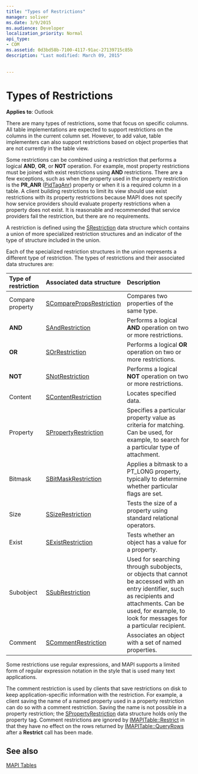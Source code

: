 ```yaml
---
title: "Types of Restrictions"
manager: soliver
ms.date: 3/9/2015
ms.audience: Developer
localization_priority: Normal
api_type:
- COM
ms.assetid: 0d3bd58b-7100-4117-91ac-27139715c85b
description: "Last modified: March 09, 2015"
 
 
---
```


# Types of Restrictions

  
  
**Applies to**: Outlook 
  
There are many types of restrictions, some that focus on specific columns. All table implementations are expected to support restrictions on the columns in the current column set. However, to add value, table implementers can also support restrictions based on object properties that are not currently in the table view.
  
Some restrictions can be combined using a restriction that performs a logical **AND**, **OR**, or **NOT** operation. For example, most property restrictions must be joined with exist restrictions using **AND** restrictions. There are a few exceptions, such as when the property used in the property restriction is the **PR_ANR** ([PidTagAnr](pidtaganr-canonical-property.md)) property or when it is a required column in a table. A client building restrictions to limit its view should use exist restrictions with its property restrictions because MAPI does not specify how service providers should evaluate property restrictions when a property does not exist. It is reasonable and recommended that service providers fail the restriction, but there are no requirements. 
  
A restriction is defined using the [SRestriction](srestriction.md) data structure which contains a union of more specialized restriction structures and an indicator of the type of structure included in the union. 
  
Each of the specialized restriction structures in the union represents a different type of restriction. The types of restrictions and their associated data structures are:
  
|**Type of restriction**|**Associated data structure**|**Description**|
|:-----|:-----|:-----|
|Compare property  <br/> |[SComparePropsRestriction](scomparepropsrestriction.md) <br/> |Compares two properties of the same type.  <br/> |
|**AND** <br/> |[SAndRestriction](sandrestriction.md) <br/> |Performs a logical **AND** operation on two or more restrictions.  <br/> |
|**OR** <br/> |[SOrRestriction](sorrestriction.md) <br/> |Performs a logical **OR** operation on two or more restrictions.  <br/> |
|**NOT** <br/> |[SNotRestriction](snotrestriction.md) <br/> |Performs a logical **NOT** operation on two or more restrictions.  <br/> |
|Content  <br/> |[SContentRestriction](scontentrestriction.md) <br/> |Locates specified data.  <br/> |
|Property  <br/> |[SPropertyRestriction](spropertyrestriction.md) <br/> |Specifies a particular property value as criteria for matching. Can be used, for example, to search for a particular type of attachment.  <br/> |
|Bitmask  <br/> |[SBitMaskRestriction](sbitmaskrestriction.md) <br/> |Applies a bitmask to a PT_LONG property, typically to determine whether particular flags are set.  <br/> |
|Size  <br/> |[SSizeRestriction](ssizerestriction.md) <br/> |Tests the size of a property using standard relational operators.  <br/> |
|Exist  <br/> |[SExistRestriction](sexistrestriction.md) <br/> |Tests whether an object has a value for a property.  <br/> |
|Subobject  <br/> |[SSubRestriction](ssubrestriction.md) <br/> |Used for searching through subobjects, or objects that cannot be accessed with an entry identifier, such as recipients and attachments. Can be used, for example, to look for messages for a particular recipient.  <br/> |
|Comment  <br/> |[SCommentRestriction](scommentrestriction.md) <br/> |Associates an object with a set of named properties.  <br/> |
   
Some restrictions use regular expressions, and MAPI supports a limited form of regular expression notation in the style that is used many text applications.
  
The comment restriction is used by clients that save restrictions on disk to keep application-specific information with the restriction. For example, a client saving the name of a named property used in a property restriction can do so with a comment restriction. Saving the name is not possible in a property restriction; the [SPropertyRestriction](spropertyrestriction.md) data structure holds only the property tag. Comment restrictions are ignored by [IMAPITable::Restrict](imapitable-restrict.md) in that they have no effect on the rows returned by [IMAPITable::QueryRows](imapitable-queryrows.md) after a **Restrict** call has been made. 
  
## See also



[MAPI Tables](mapi-tables.md)

